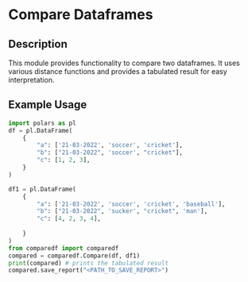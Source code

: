 # Compare Dataframes

## Description
This module provides functionality to compare two dataframes. It uses various distance functions and provides a tabulated result for easy interpretation.

## Example Usage
```python
import polars as pl
df = pl.DataFrame(
    {
        "a": ['21-03-2022', 'soccer', 'cricket'],
        "b": ["21-03-2022", 'soccer', "cricket"],
        "c": [1, 2, 3],
    }
)

df1 = pl.DataFrame(
    {
        "a": ['21-03-2022', 'soccer', 'cricket', 'baseball'],
        "b": ["21-03-2022", 'sucker', "cricket", 'man'],
        "c": [4, 2, 3, 4],
        
    }
)
from comparedf import comparedf
compared = comparedf.Compare(df, df1)
print(compared) # prints the tabulated result
compared.save_report("<PATH_TO_SAVE_REPORT>")
```


